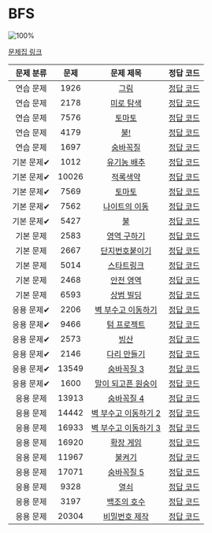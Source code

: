 # BFS

![100%](https://progress-bar.xyz/30/?scale=30&title=progress&width=500&color=babaca&suffix=/30)

[문제집 링크](https://www.acmicpc.net/workbook/view/7313)

| 문제 분류 | 문제 | 문제 제목 | 정답 코드 |
| :--: | :--: | :--: | :--: |
| 연습 문제 | 1926 | [그림](https://www.acmicpc.net/problem/1926) | [정답 코드](/Users/jeongjaeyoon/Documents/GitHub/algorithm/Backkingdog/0x09/1926.cpp) |
| 연습 문제 | 2178 | [미로 탐색](https://www.acmicpc.net/problem/2178) | [정답 코드](/Users/jeongjaeyoon/Documents/GitHub/algorithm/Backkingdog/0x09/2178.cpp) |
| 연습 문제 | 7576 | [토마토](https://www.acmicpc.net/problem/7576) | [정답 코드](/Users/jeongjaeyoon/Documents/GitHub/algorithm/Backkingdog/0x09/7576.cpp) |
| 연습 문제 | 4179 | [불!](https://www.acmicpc.net/problem/4179) | [정답 코드](/Users/jeongjaeyoon/Documents/GitHub/algorithm/Backkingdog/0x09/4179.cpp) |
| 연습 문제 | 1697 | [숨바꼭질](https://www.acmicpc.net/problem/1697) | [정답 코드](/Users/jeongjaeyoon/Documents/GitHub/algorithm/Backkingdog/0x09/1697.cpp) |
| 기본 문제✔ | 1012 | [유기농 배추](https://www.acmicpc.net/problem/1012) | [정답 코드](/Users/jeongjaeyoon/Documents/GitHub/algorithm/Backkingdog/0x09/1012.cpp) |
| 기본 문제✔ | 10026 | [적록색약](https://www.acmicpc.net/problem/10026) | [정답 코드](/Users/jeongjaeyoon/Documents/GitHub/algorithm/Backkingdog/0x09/10026.cpp) |
| 기본 문제✔ | 7569 | [토마토](https://www.acmicpc.net/problem/7569) | [정답 코드](/Users/jeongjaeyoon/Documents/GitHub/algorithm/Backkingdog/0x09/7569.cpp) |
| 기본 문제✔ | 7562 | [나이트의 이동](https://www.acmicpc.net/problem/7562) | [정답 코드](/Users/jeongjaeyoon/Documents/GitHub/algorithm/Backkingdog/0x09/7562.cpp) |
| 기본 문제✔ | 5427 | [불](https://www.acmicpc.net/problem/5427) | [정답 코드](/Users/jeongjaeyoon/Documents/GitHub/algorithm/Backkingdog/0x09/5427.cpp) |
| 기본 문제 | 2583 | [영역 구하기](https://www.acmicpc.net/problem/2583) | [정답 코드](/Users/jeongjaeyoon/Documents/GitHub/algorithm/Backkingdog/0x09/2583.cpp) |
| 기본 문제 | 2667 | [단지번호붙이기](https://www.acmicpc.net/problem/2667) | [정답 코드](/Users/jeongjaeyoon/Documents/GitHub/algorithm/Backkingdog/0x09/2667.cpp) |
| 기본 문제 | 5014 | [스타트링크](https://www.acmicpc.net/problem/5014) | [정답 코드](/Users/jeongjaeyoon/Documents/GitHub/algorithm/Backkingdog/0x09/5014.cpp) |
| 기본 문제 | 2468 | [안전 영역](https://www.acmicpc.net/problem/2468) | [정답 코드](/Users/jeongjaeyoon/Documents/GitHub/algorithm/Backkingdog/0x09/2468.cpp) |
| 기본 문제 | 6593 | [상범 빌딩](https://www.acmicpc.net/problem/6593) | [정답 코드](/Users/jeongjaeyoon/Documents/GitHub/algorithm/Backkingdog/0x09/6593.cpp) |
| 응용 문제✔ | 2206 | [벽 부수고 이동하기](https://www.acmicpc.net/problem/2206) | [정답 코드](/Users/jeongjaeyoon/Documents/GitHub/algorithm/Backkingdog/0x09/2206.cpp) |
| 응용 문제✔ | 9466 | [텀 프로젝트](https://www.acmicpc.net/problem/9466) | [정답 코드](/Users/jeongjaeyoon/Documents/GitHub/algorithm/Backkingdog/0x09/9466.cpp) |
| 응용 문제✔ | 2573 | [빙산](https://www.acmicpc.net/problem/2573) | [정답 코드](/Users/jeongjaeyoon/Documents/GitHub/algorithm/Backkingdog/0x09/2573.cpp) |
| 응용 문제✔ | 2146 | [다리 만들기](https://www.acmicpc.net/problem/2146) | [정답 코드](/Users/jeongjaeyoon/Documents/GitHub/algorithm/Backkingdog/0x09/2146.cpp) |
| 응용 문제✔ | 13549 | [숨바꼭질 3](https://www.acmicpc.net/problem/13549) | [정답 코드](/Users/jeongjaeyoon/Documents/GitHub/algorithm/Backkingdog/0x09/13549.cpp) |
| 응용 문제✔ | 1600 | [말이 되고픈 원숭이](https://www.acmicpc.net/problem/1600) | [정답 코드](/Users/jeongjaeyoon/Documents/GitHub/algorithm/Backkingdog/0x09/1600.cpp) |
| 응용 문제 | 13913 | [숨바꼭질 4](https://www.acmicpc.net/problem/13913) | [정답 코드](/Users/jeongjaeyoon/Documents/GitHub/algorithm/Backkingdog/0x09/13913.cpp) |
| 응용 문제 | 14442 | [벽 부수고 이동하기 2](https://www.acmicpc.net/problem/14442) | [정답 코드](/Users/jeongjaeyoon/Documents/GitHub/algorithm/Backkingdog/0x09/14442.cpp) |
| 응용 문제 | 16933 | [벽 부수고 이동하기 3](https://www.acmicpc.net/problem/16933) | [정답 코드](/Users/jeongjaeyoon/Documents/GitHub/algorithm/Backkingdog/0x09/16933.cpp) |
| 응용 문제 | 16920 | [확장 게임](https://www.acmicpc.net/problem/16920) | [정답 코드](/Users/jeongjaeyoon/Documents/GitHub/algorithm/Backkingdog/0x09/16920.cpp) |
| 응용 문제 | 11967 | [불켜기](https://www.acmicpc.net/problem/11967) | [정답 코드](/Users/jeongjaeyoon/Documents/GitHub/algorithm/Backkingdog/0x09/11967.cpp) |
| 응용 문제 | 17071 | [숨바꼭질 5](https://www.acmicpc.net/problem/17071) | [정답 코드](/Users/jeongjaeyoon/Documents/GitHub/algorithm/Backkingdog/0x09/17071.cpp) |
| 응용 문제 | 9328 | [열쇠](https://www.acmicpc.net/problem/9328) | [정답 코드](/Users/jeongjaeyoon/Documents/GitHub/algorithm/Backkingdog/0x09/9328.cpp) |
| 응용 문제 | 3197 | [백조의 호수](https://www.acmicpc.net/problem/3197) | [정답 코드](/Users/jeongjaeyoon/Documents/GitHub/algorithm/Backkingdog/0x09/3197.cpp) |
| 응용 문제 | 20304 | [비밀번호 제작](https://www.acmicpc.net/problem/20304) | [정답 코드](/Users/jeongjaeyoon/Documents/GitHub/algorithm/Backkingdog/0x09/20304.cpp) |
